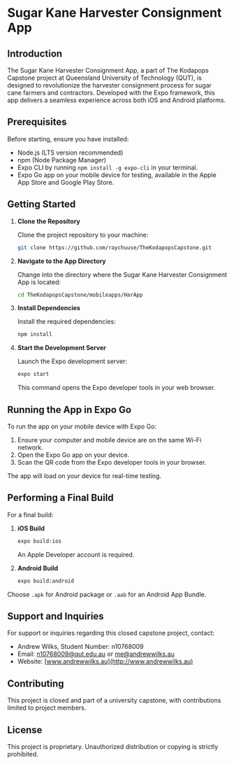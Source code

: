 # Sugar Kane Harvester Consignment App

## Introduction

The Sugar Kane Harvester Consignment App, a part of The Kodapops Capstone project at Queensland University of Technology (QUT), is designed to revolutionize the harvester consignment process for sugar cane farmers and contractors. Developed with the Expo framework, this app delivers a seamless experience across both iOS and Android platforms.

## Prerequisites

Before starting, ensure you have installed:

- Node.js (LTS version recommended)
- npm (Node Package Manager)
- Expo CLI by running `npm install -g expo-cli` in your terminal.
- Expo Go app on your mobile device for testing, available in the Apple App Store and Google Play Store.

## Getting Started

1. **Clone the Repository**

   Clone the project repository to your machine:

   ```sh
   git clone https://github.com/raychuuse/TheKodapopsCapstone.git
   ```

2. **Navigate to the App Directory**

   Change into the directory where the Sugar Kane Harvester Consignment App is located:

   ```sh
   cd TheKodapopsCapstone/mobileapps/HarApp
   ```

3. **Install Dependencies**

   Install the required dependencies:

   ```sh
   npm install
   ```

4. **Start the Development Server**

   Launch the Expo development server:

   ```sh
   expo start
   ```

   This command opens the Expo developer tools in your web browser.

## Running the App in Expo Go

To run the app on your mobile device with Expo Go:

1. Ensure your computer and mobile device are on the same Wi-Fi network.
2. Open the Expo Go app on your device.
3. Scan the QR code from the Expo developer tools in your browser.

The app will load on your device for real-time testing.

## Performing a Final Build

For a final build:

1. **iOS Build**

   ```sh
   expo build:ios
   ```

   An Apple Developer account is required.

2. **Android Build**

   ```sh
   expo build:android
   ```

Choose `.apk` for Android package or `.aab` for an Android App Bundle.

## Support and Inquiries

For support or inquiries regarding this closed capstone project, contact:

- Andrew Wilks, Student Number: n10768009
- Email: n10768009@qut.edu.au or me@andrewwilks.au
- Website: [www.andrewwilks.au](http://www.andrewwilks.au)

## Contributing

This project is closed and part of a university capstone, with contributions limited to project members.

## License

This project is proprietary. Unauthorized distribution or copying is strictly prohibited.
